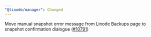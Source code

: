 ```yaml
---
"@linode/manager": Changed
---
```


Move manual snapshot error message from Linode Backups page to snapshot confirmation dialogue ([#10791](https://github.com/linode/manager/pull/10791))
